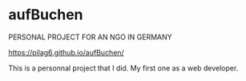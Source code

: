# aufBuchen

PERSONAL PROJECT FOR AN NGO IN GERMANY


https://pilag6.github.io/aufBuchen/


This is a personnal project that I did. My first one as a web developer. 
